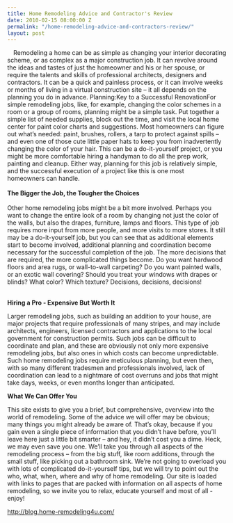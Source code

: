 ```yaml
---
title: Home Remodeling Advice and Contractor's Review
date: 2010-02-15 08:00:00 Z
permalink: "/home-remodeling-advice-and-contractors-review/"
layout: post
---
```


<a style="clear: left; cssfloat: left; float: left; margin-bottom: 1em; margin-right: 1em;" href="http://2.bp.blogspot.com/_7AGTcxqqYm8/SsGNjzHbOuI/AAAAAAAAAFg/Lgw4t_LtN2Q/s1600-h/remodelingcontractor.gif"><img src="http://2.bp.blogspot.com/_7AGTcxqqYm8/SsGNjzHbOuI/AAAAAAAAAFg/Lgw4t_LtN2Q/s320/remodelingcontractor.gif" alt="" border="0" /></a>
<div style="text-align: left;">Remodeling a home can be as simple as changing your interior decorating scheme, or as complex as a major construction job. It can revolve around the ideas and tastes of just the homeowner and his or her spouse, or require the talents and skills of professional architects, designers and contractors. It can be a quick and painless process, or it can involve weeks or months of living in a virtual construction site – it all depends on the planning you do in advance. Planning:Key to a Successful RenovationFor simple remodeling jobs, like, for example, changing the color schemes in a room or a group of rooms, planning might be a simple task. Put together a simple list of needed supplies, block out the time, and visit the local home center for paint color charts and suggestions. Most homeowners can figure out what’s needed: paint, brushes, rollers, a tarp to protect against spills – and even one of those cute little paper hats to keep you from inadvertently changing the color of your hair. This can be a do-it-yourself project, or you might be more comfortable hiring a handyman to do all the prep work, painting and cleanup. Either way, planning for this job is relatively simple, and the successful execution of a project like this is one most homeowners can handle.</div>
<div style="text-align: left;"><strong> </strong></div>
<div style="text-align: left;"><strong>The Bigger the Job, the Tougher the Choices</strong></div>
<div style="text-align: left;"><strong> </strong></div>
<div style="text-align: left;">Other home remodeling jobs might be a bit more involved. Perhaps you want to change the entire look of a room by changing not just the color of the walls, but also the drapes, furniture, lamps and floors. This type of job requires more input from more people, and more visits to more stores. It still may be a do-it-yourself job, but you can see that as additional elements start to become involved, additional planning and coordination become necessary for the successful completion of the job. The more decisions that are required, the more complicated things become. Do you want hardwood floors and area rugs, or wall-to-wall carpeting? Do you want painted walls, or an exotic wall covering? Should you treat your windows with drapes or blinds? What color? Which texture? Decisions, decisions, decisions!</div>
<strong> </strong>

<strong>Hiring a Pro - Expensive But Worth It</strong>

Larger remodeling jobs, such as building an addition to your house, are major projects that require professionals of many stripes, and may include architects, engineers, licensed contractors and applications to the local government for construction permits. Such jobs can be difficult to coordinate and plan, and these are obviously not only more expensive remodeling jobs, but also ones in which costs can become unpredictable. Such home remodeling jobs require meticulous planning, but even then, with so many different tradesmen and professionals involved, lack of coordination can lead to a nightmare of cost overruns and jobs that might take days, weeks, or even months longer than anticipated.

<strong>What We Can Offer You</strong>

This site exists to give you a brief, but comprehensive, overview into the world of remodeling. Some of the advice we will offer may be obvious; many things you might already be aware of. That’s okay, because if you gain even a single piece of information that you didn’t have before, you’ll leave here just a little bit smarter – and hey, it didn’t cost you a dime. Heck, we may even save you one. We’ll take you through all aspects of the remodeling process – from the big stuff, like room additions, through the small stuff, like picking out a bathroom sink. We’re not going to overload you with lots of complicated do-it-yourself tips, but we will try to point out the who, what, when, where and why of home remodeling. Our site is loaded with links to pages that are packed with information on all aspects of home remodeling, so we invite you to relax, educate yourself and most of all - enjoy!

<a href="http://blog.home-remodeling4u.com/">http://blog.home-remodeling4u.com/</a>
